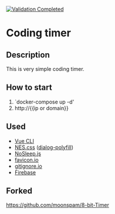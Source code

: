 [![Validation Completed](https://img.shields.io/badge/W3C%20Markup%20Validation-Completed-blue.svg)](https://validator.w3.org/nu/?doc=https%3A%2F%2Feighth-bit-timer.web.app%2F)

# Coding timer

## Description
This is very simple coding timer.

## How to start
1. `docker-compose up -d'
2. http://{{ip or domain}}

## Used

- [Vue CLI](https://cli.vuejs.org/)
- [NES.css](https://github.com/nostalgic-css/NES.css/) ([dialog-polyfill](https://github.com/GoogleChrome/dialog-polyfill))
- [NoSleep.js](https://github.com/richtr/NoSleep.js/)
- [favicon.io](https://favicon.io/)
- [gitignore.io](https://gitignore.io)
- [Firebase](https://firebase.google.com)

## Forked
<https://github.com/moonspam/8-bit-Timer>
